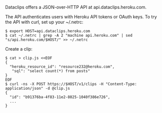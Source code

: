 Dataclips offers a JSON-over-HTTP API at api.dataclips.heroku.com.

The API authenticates users with Heroku API tokens or OAuth keys. To try the API with curl, set up your ~/.netrc:

```console
$ export HOST=api.dataclips.heroku.com
$ cat ~/.netrc | grep -A 2 "machine api.heroku.com" | sed "s/api.heroku.com/$HOST/" >> ~/.netrc
```

Create a clip:

```console
$ cat > clip.js <<EOF
{
  "heroku_resource_id": "resource232@heroku.com",
   "sql": "select count(*) from posts"
}
EOF
$ curl -ns -X POST https://$HOST/v1/clips -H "Content-Type: application/json" -d @clip.js
{
  "id": "b91376ba-4f83-11e2-8025-1040f386e726",
  ...
}
```
